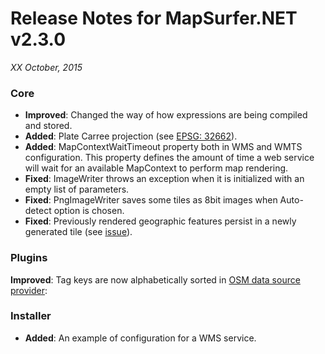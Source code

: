 # Release Notes for MapSurfer.NET v2.3.0

*XX October, 2015*
 
### Core
- **Improved**: Changed the way of how expressions are being compiled and stored.
- **Added**: Plate Carree projection (see [EPSG: 32662](http://spatialreference.org/ref/epsg/32662/)).
- **Added**: MapContextWaitTimeout property both in WMS and WMTS configuration. This property defines the amount of time a web service will wait for an available MapContext to perform map rendering. 
- **Fixed**: ImageWriter throws an exception when it is initialized with an empty list of parameters.
- **Fixed**: PngImageWriter saves some tiles as 8bit images when Auto-detect option is chosen.
- **Fixed**: Previously rendered geographic features persist in a newly generated tile (see [issue](https://groups.google.com/forum/#!topic/mapsurfer-net/F_Ryd33EfGQ)). 

### Plugins
**Improved**: Tag keys are now alphabetically sorted in [OSM data source provider](/usermanual/data_sources/vector/openstreetmap.md):

### Installer
- **Added**: An example of configuration for a WMS service.
